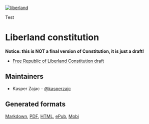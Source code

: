 [![liberland](http://liberland.org/addons/image/Liberland_znak_small.png)](https://github.com/liberland/liberland)

Test

# Liberland constitution

**Notice: this is NOT a final version of Constitution, it is just a draft!**

* [Free Republic of Liberland Constitution draft](Liberland-constitution.md)

## Maintainers

* Kasper Zajac - [@kasperzajc](https://github.com/KacperZajc)

## Generated formats

[Markdown], [PDF], [HTML], [ePub], [Mobi]


[Markdown]: https://github.com/liberland/docs/raw/master/constitution/Liberland-constitution.md
[PDF]: https://github.com/liberland/docs/raw/master/constitution/Liberland-constitution.pdf
[HTML]: https://github.com/liberland/docs/raw/master/constitution/Liberland-constitution.html
[ePub]: https://github.com/liberland/docs/raw/master/constitution/Liberland-constitution.epub
[Mobi]: https://github.com/liberland/docs/raw/master/constitution/Liberland-constitution.mobi
